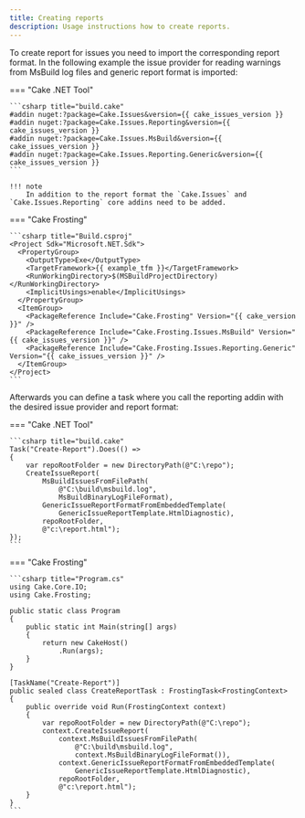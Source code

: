 ```yaml
---
title: Creating reports
description: Usage instructions how to create reports.
---
```


To create report for issues you need to import the corresponding report format.
In the following example the issue provider for reading warnings from MsBuild log files
and generic report format is imported:

=== "Cake .NET Tool"

    ```csharp title="build.cake"
    #addin nuget:?package=Cake.Issues&version={{ cake_issues_version }}
    #addin nuget:?package=Cake.Issues.Reporting&version={{ cake_issues_version }}
    #addin nuget:?package=Cake.Issues.MsBuild&version={{ cake_issues_version }}
    #addin nuget:?package=Cake.Issues.Reporting.Generic&version={{ cake_issues_version }}
    ```

    !!! note
        In addition to the report format the `Cake.Issues` and `Cake.Issues.Reporting` core addins need to be added.

=== "Cake Frosting"

    ```csharp title="Build.csproj"
    <Project Sdk="Microsoft.NET.Sdk">
      <PropertyGroup>
        <OutputType>Exe</OutputType>
        <TargetFramework>{{ example_tfm }}</TargetFramework>
        <RunWorkingDirectory>$(MSBuildProjectDirectory)</RunWorkingDirectory>
        <ImplicitUsings>enable</ImplicitUsings>
      </PropertyGroup>
      <ItemGroup>
        <PackageReference Include="Cake.Frosting" Version="{{ cake_version }}" />
        <PackageReference Include="Cake.Frosting.Issues.MsBuild" Version="{{ cake_issues_version }}" />
        <PackageReference Include="Cake.Frosting.Issues.Reporting.Generic" Version="{{ cake_issues_version }}" />
      </ItemGroup>
    </Project>
    ```
Afterwards you can define a task where you call the reporting addin with the desired issue provider and report format:

=== "Cake .NET Tool"

    ```csharp title="build.cake"
    Task("Create-Report").Does(() =>
    {
        var repoRootFolder = new DirectoryPath(@"C:\repo");
        CreateIssueReport(
            MsBuildIssuesFromFilePath(
                @"C:\build\msbuild.log",
                MsBuildBinaryLogFileFormat),
            GenericIssueReportFormatFromEmbeddedTemplate(
                GenericIssueReportTemplate.HtmlDiagnostic),
            repoRootFolder,
            @"c:\report.html");
    });
    ```

=== "Cake Frosting"

    ```csharp title="Program.cs"
    using Cake.Core.IO;
    using Cake.Frosting;

    public static class Program
    {
        public static int Main(string[] args)
        {
            return new CakeHost()
                .Run(args);
        }
    }

    [TaskName("Create-Report")]
    public sealed class CreateReportTask : FrostingTask<FrostingContext>
    {
        public override void Run(FrostingContext context)
        {
            var repoRootFolder = new DirectoryPath(@"C:\repo");
            context.CreateIssueReport(
                context.MsBuildIssuesFromFilePath(
                    @"C:\build\msbuild.log",
                    context.MsBuildBinaryLogFileFormat()),
                context.GenericIssueReportFormatFromEmbeddedTemplate(
                    GenericIssueReportTemplate.HtmlDiagnostic),
                repoRootFolder,
                @"c:\report.html");
        }
    }
    ```
